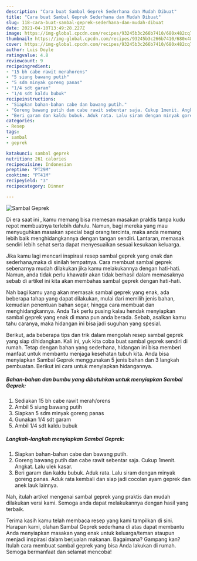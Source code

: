 ```yaml
---
description: "Cara buat Sambal Geprek Sederhana dan Mudah Dibuat"
title: "Cara buat Sambal Geprek Sederhana dan Mudah Dibuat"
slug: 118-cara-buat-sambal-geprek-sederhana-dan-mudah-dibuat
date: 2021-04-10T13:49:28.227Z
image: https://img-global.cpcdn.com/recipes/93245b3c266b7410/680x482cq70/sambal-geprek-foto-resep-utama.jpg
thumbnail: https://img-global.cpcdn.com/recipes/93245b3c266b7410/680x482cq70/sambal-geprek-foto-resep-utama.jpg
cover: https://img-global.cpcdn.com/recipes/93245b3c266b7410/680x482cq70/sambal-geprek-foto-resep-utama.jpg
author: Luis Doyle
ratingvalue: 4.8
reviewcount: 9
recipeingredient:
- "15 bh cabe rawit merahorens"
- "5 siung bawang putih"
- "5 sdm minyak goreng panas"
- "1/4 sdt garam"
- "1/4 sdt kaldu bubuk"
recipeinstructions:
- "Siapkan bahan-bahan cabe dan bawang putih."
- "Goreng bawang putih dan cabe rawit sebentar saja. Cukup 1menit. Angkat. Lalu ulek kasar."
- "Beri garam dan kaldu bubuk. Aduk rata. Lalu siram dengan minyak goreng panas. Aduk rata kembali dan siap jadi cocolan ayam geprek dan anek lauk lainnya."
categories:
- Resep
tags:
- sambal
- geprek

katakunci: sambal geprek 
nutrition: 261 calories
recipecuisine: Indonesian
preptime: "PT29M"
cooktime: "PT41M"
recipeyield: "3"
recipecategory: Dinner

---
```



![Sambal Geprek](https://img-global.cpcdn.com/recipes/93245b3c266b7410/680x482cq70/sambal-geprek-foto-resep-utama.jpg)

Di era  saat ini , kamu memang bisa memesan masakan praktis tanpa kudu repot membuatnya terlebih dahulu. Namun, bagi mereka yang mau menyuguhkan masakan special bagi orang tercinta, maka anda memang lebih baik menghidangkannya dengan tangan sendiri. Lantaran, memasak sendiri lebih sehat serta dapat menyesuaikan sesuai kesukaan keluarga.

Jika kamu lagi mencari inspirasi resep sambal geprek yang enak dan sederhana,maka di sinilah tempatnya. Cara membuat sambal geprek  sebenarnya mudah dilakukan jika kamu melakukannya dengan hati-hati. Namun, anda tidak perlu khawatir akan tidak berhasil dalam memasaknya 
sebab di artikel ini kita akan membahas sambal geprek dengan hati-hati.  



Nah bagi kamu yang akan memasak sambal geprek yang enak, ada beberapa tahap yang dapat dilakukan, mulai dari memilih jenis bahan, kemudian penentuan bahan segar, hingga cara membuat dan menghidangkannya. Anda Tak perlu pusing kalau hendak menyiapkan sambal geprek yang enak di mana pun anda berada. Sebab, asalkan kamu  tahu caranya, maka hidangan ini bisa jadi suguhan yang spesial.

Berikut, ada beberapa tips dan trik dalam mengolah resep sambal geprek yang siap dihidangkan. Kali ini, yuk kita coba buat sambal geprek sendiri di rumah. Tetap dengan bahan yang sederhana, hidangan ini bisa memberi manfaat untuk membantu menjaga kesehatan tubuh kita. Anda bisa menyiapkan Sambal Geprek menggunakan 5 jenis bahan dan 3 langkah pembuatan. Berikut ini cara untuk menyiapkan hidangannya.

<!--inarticleads1-->

##### Bahan-bahan dan bumbu yang dibutuhkan untuk menyiapkan Sambal Geprek:

1. Sediakan 15 bh cabe rawit merah/orens
1. Ambil 5 siung bawang putih
1. Siapkan 5 sdm minyak goreng panas
1. Gunakan 1/4 sdt garam
1. Ambil 1/4 sdt kaldu bubuk




<!--inarticleads2-->

##### Langkah-langkah menyiapkan Sambal Geprek:

1. Siapkan bahan-bahan cabe dan bawang putih.
1. Goreng bawang putih dan cabe rawit sebentar saja. Cukup 1menit. Angkat. Lalu ulek kasar.
1. Beri garam dan kaldu bubuk. Aduk rata. Lalu siram dengan minyak goreng panas. Aduk rata kembali dan siap jadi cocolan ayam geprek dan anek lauk lainnya.




Nah, itulah artikel mengenai  sambal geprek  yang praktis dan mudah dilakukan versi kami. Semoga anda dapat melakukannya dengan hasil yang terbaik. 

Terima kasih kamu telah membaca resep yang kami tampilkan di sini. Harapan kami, olahan  Sambal Geprek sederhana di atas dapat membantu Anda menyiapkan masakan yang enak untuk keluarga/teman ataupun menjadi inspirasi dalam berjualan makanan. Bagaimana? Gampang kan? Itulah cara membuat sambal geprek yang bisa Anda lakukan di rumah. Semoga bermanfaat dan selamat mencoba!

